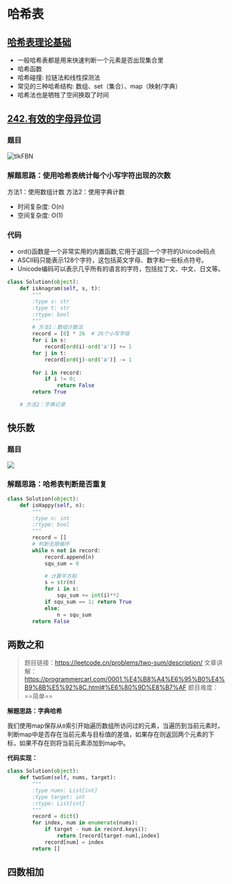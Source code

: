 # 哈希表

## [哈希表理论基础](https://programmercarl.com/%E5%93%88%E5%B8%8C%E8%A1%A8%E7%90%86%E8%AE%BA%E5%9F%BA%E7%A1%80.html#%E5%93%88%E5%B8%8C%E5%87%BD%E6%95%B0)

+ 一般哈希表都是用来快速判断一个元素是否出现集合里
+ 哈希函数
+ 哈希碰撞: 拉链法和线性探测法
+ 常见的三种哈希结构: 数组、set（集合）、map（映射/字典）
+ 哈希法也是牺牲了空间换取了时间

## [242.有效的字母异位词](https://programmercarl.com/0242.%E6%9C%89%E6%95%88%E7%9A%84%E5%AD%97%E6%AF%8D%E5%BC%82%E4%BD%8D%E8%AF%8D.html#%E7%AE%97%E6%B3%95%E5%85%AC%E5%BC%80%E8%AF%BE)


### 题目

![tlkFBN](https://ossjiyaoliu.oss-cn-beijing.aliyuncs.com/uPic/tlkFBN.png)

### 解题思路：使用哈希表统计每个小写字符出现的次数

方法1：使用数组计数
方法2：使用字典计数

+ 时间复杂度: O(n)
+ 空间复杂度: O(1)

### 代码

+ ord()函数是一个非常实用的内置函数,它用于返回一个字符的Unicode码点
+ ASCII码只能表示128个字符，这包括英文字母、数字和一些标点符号。‌
+ Unicode编码可以表示几乎所有的语言的字符，包括拉丁文、中文、日文等。

```python
class Solution(object):
    def isAnagram(self, s, t):
        """
        :type s: str
        :type t: str
        :rtype: bool
        """
        # 方法1：数组计数法
        record = [0] * 26  # 26个小写字母
        for i in s:
            record[ord(i)-ord('a')] += 1
        for j in t:
            record[ord(j)-ord('a')] -= 1
        
        for i in record:
            if i != 0:
                return False
        return True

    # 方法2：字典记录
```

## 快乐数

### 题目

![](https://ossjiyaoliu.oss-cn-beijing.aliyuncs.com/uPic/iGLSKU.png)

### 解题思路：哈希表判断是否重复



```python
class Solution(object):
    def isHappy(self, n):
        """
        :type n: int
        :rtype: bool
        """
        record = []
        # 判断无限循环
        while n not in record:
            record.append(n)
            squ_sum = 0 

            # 计算平方和
            s = str(n)
            for i in s:
                squ_sum += int(i)**2
            if squ_sum == 1: return True
            else:
                n = squ_sum
        return False
```

## 两数之和

> 题目链接：https://leetcode.cn/problems/two-sum/description/
> 文章讲解：https://programmercarl.com/0001.%E4%B8%A4%E6%95%B0%E4%B9%8B%E5%92%8C.html#%E6%80%9D%E8%B7%AF
> 题目难度：==简单==

**解题思路：字典哈希**

我们使用map保存从`0`索引开始遍历数组所访问过的元素，当遍历到当前元素时，判断map中是否存在当前元素与目标值的差值，如果存在则返回两个元素的下标，如果不存在则将当前元素添加到map中。

**代码实现：**

```python
class Solution(object):
    def twoSum(self, nums, target):
        """
        :type nums: List[int]
        :type target: int
        :rtype: List[int]
        """
        record = dict()
        for index, num in enumerate(nums):
            if target - num in record.keys():
                return [record[target-num],index]
            record[num] = index
        return []
```

## 四数相加

